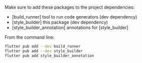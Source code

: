 [//]: # (This file was generated from: doc/template/doc/wiki/2-Installation.md.template using the documentation_builder package)

Make sure to add these packages to the project dependencies:

- [build_runner] tool to run code generators (dev dependency)
- [style_builder] this package (dev dependency)
- [style_builder_annotation] annotations for [style_builder]

From the command line:
```bash
flutter pub add --dev build_runner
flutter pub add --dev style_builder
flutter pub add style_builder_annotation
```